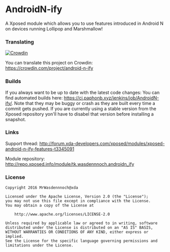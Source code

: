 # AndroidN-ify
A Xposed module which allows you to use features introduced in Android N on devices running Lollipop and Marshmallow!


### Translating

[![Crowdin](https://d322cqt584bo4o.cloudfront.net/android-n-ify/localized.svg)](https://crowdin.com/project/android-n-ify)

You can translate this project on Crowdin: https://crowdin.com/project/android-n-ify


### Builds

If you always want to be up to date with the latest code changes: You can find automated builds here: https://ci.paphonb.xyz/jenkins/job/AndroidN-ify/. Note that they may be buggy or crash as they are built every time a commit gets pushed. If you are currently using a stable version from the Xposed repository yon'll have to disabel that version before installing a snapshot.


### Links

Support thread: http://forum.xda-developers.com/xposed/modules/xposed-android-n-ify-features-t3345091

Module repository: http://repo.xposed.info/module/tk.wasdennnoch.androidn_ify


### License

```
Copyright 2016 MrWasdennnoch@xda

Licensed under the Apache License, Version 2.0 (the "License");
you may not use this file except in compliance with the License.
You may obtain a copy of the License at

    http://www.apache.org/licenses/LICENSE-2.0

Unless required by applicable law or agreed to in writing, software
distributed under the License is distributed on an "AS IS" BASIS,
WITHOUT WARRANTIES OR CONDITIONS OF ANY KIND, either express or implied.
See the License for the specific language governing permissions and
limitations under the License.
```
